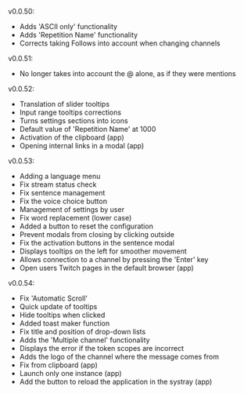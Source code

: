 v0.0.50:
 - Adds 'ASCII only' functionality
 - Adds 'Repetition Name' functionality
 - Corrects taking Follows into account when changing channels

v0.0.51:
 - No longer takes into account the @ alone, as if they were mentions

v0.0.52:
 - Translation of slider tooltips
 - Input range tooltips corrections
 - Turns settings sections into icons
 - Default value of 'Repetition Name' at 1000
 - Activation of the clipboard (app)
 - Opening internal links in a modal (app)

v0.0.53:
 - Adding a language menu
 - Fix stream status check
 - Fix sentence management
 - Fix the voice choice button
 - Management of settings by user
 - Fix word replacement (lower case)
 - Added a button to reset the configuration
 - Prevent modals from closing by clicking outside
 - Fix the activation buttons in the sentence modal
 - Displays tooltips on the left for smoother movement
 - Allows connection to a channel by pressing the 'Enter' key
 - Open users Twitch pages in the default browser (app)

v0.0.54:
 - Fix 'Automatic Scroll'
 - Quick update of tooltips
 - Hide tooltips when clicked
 - Added toast maker function
 - Fix title and position of drop-down lists
 - Adds the 'Multiple channel' functionality
 - Displays the error if the token scopes are incorrect
 - Adds the logo of the channel where the message comes from
 - Fix from clipboard (app)
 - Launch only one instance (app)
 - Add the button to reload the application in the systray (app)
